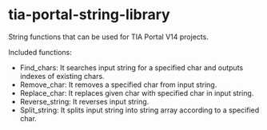 # tia-portal-string-library
String functions that can be used for TIA Portal V14 projects.


Included functions:
- Find_chars: It searches input string for a specified char and outputs indexes of existing chars.
- Remove_char: It removes a specified char from input string.
- Replace_char: It replaces given char with specified char in input string.
- Reverse_string: It reverses input string.
- Split_string: It splits input string into string array according to a specified char.
